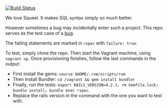 [![Build Status](https://travis-ci.org/inventid/squeel-bug-369-testcase.svg?branch=master)](https://travis-ci.org/inventid/squeel-bug-369-testcase)

We love Squeel.
It makes SQL syntax simply so much better.

However sometimes a bug may incidentally enter such a project.
This repo serves as the test case of a [bug](https://github.com/activerecord-hackery/squeel/issues/369).

The failing statements are marked in `rspec` with `failure: true`.

To test, simply clone the repo.
Then start the Vagrant machine, using `vagrant up`.
Once provisioning finishes, follow the last commands in the output:

- First install the gems: `source $HOME/.rvm/scripts/rvm`
- Then install Bundler: `cd /vagrant && gem install bundler`
- Finally, run the tests: `export RAILS_VERSION=4.2.1; rm Gemfile.lock; bundle install; bundle exec rspec`.
- Replace the rails version in the command with the one you want to test with.

